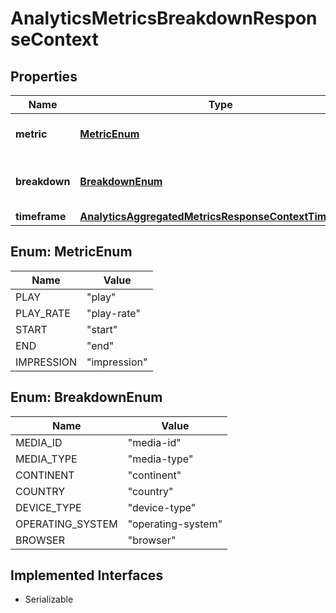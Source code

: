 

# AnalyticsMetricsBreakdownResponseContext

## Properties

Name | Type | Description | Notes
------------ | ------------- | ------------- | -------------
**metric** | [**MetricEnum**](#MetricEnum) | Returns the metric you selected. |  [optional]
**breakdown** | [**BreakdownEnum**](#BreakdownEnum) | Returns the dimension you selected. |  [optional]
**timeframe** | [**AnalyticsAggregatedMetricsResponseContextTimeframe**](AnalyticsAggregatedMetricsResponseContextTimeframe.md) |  |  [optional]



## Enum: MetricEnum

Name | Value
---- | -----
PLAY | &quot;play&quot;
PLAY_RATE | &quot;play-rate&quot;
START | &quot;start&quot;
END | &quot;end&quot;
IMPRESSION | &quot;impression&quot;



## Enum: BreakdownEnum

Name | Value
---- | -----
MEDIA_ID | &quot;media-id&quot;
MEDIA_TYPE | &quot;media-type&quot;
CONTINENT | &quot;continent&quot;
COUNTRY | &quot;country&quot;
DEVICE_TYPE | &quot;device-type&quot;
OPERATING_SYSTEM | &quot;operating-system&quot;
BROWSER | &quot;browser&quot;


## Implemented Interfaces

* Serializable


